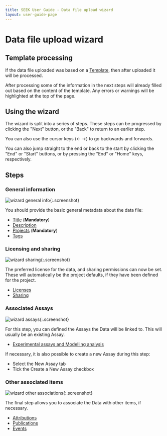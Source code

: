 ```yaml
---
title: SEEK User Guide - Data file upload wizard
layout: user-guide-page
---
```


# Data file upload wizard

## Template processing

If the data file uploaded was based on a [Template](templates/master-v1.html), then after uploaded it will be processed.

After processing some of the information in the next steps will already filled out based on the content of the template. Any errors or warnings will
be highlighted at the top of the page.

## Using the wizard

The wizard is split into a series of steps. These steps can be progressed by clicking the "Next" button, or the "Back" to return to an earlier step.

You can also use the cursor keys (&larr; &rarr;) to go backwards and forwards.

You can also jump straight to the end or back to the start by clicking the "End" or "Start" buttons, or by pressing the "End" or "Home" keys, respectively.


## Steps

### General information

![wizard general info](/images/user-guide/data-wizard-step1.png){:.screenshot}

You should provide the basic general metadata about the data file:

* [Title](general-attributes.html#title) (**Mandatory**)
* [Description](general-attributes.html#description)
* [Projects](general-attributes.html#projects) (**Mandatory**)
* [Tags](general-attributes.html#tags)

### Licensing and sharing

![wizard sharing](/images/user-guide/data-wizard-step2.png){:.screenshot}

The preferred license for the data, and sharing permissions can now be set. These will automatically be the project defaults, if they have been defined for the project.

* [Licenses](licenses.html)
* [Sharing](general-attributes.html#sharing)

### Associated Assays

![wizard assays](/images/user-guide/data-wizard-step3.png){:.screenshot}

For this step, you can defined the Assays the Data will be linked to. This will usually be an existing Assay.

* [Experimental assays and Modelling analysis](general-attributes.html#experimental-assays-and-modelling-analysis)

If necessary, it is also possible to create a new Assay during this step:
    
  * Select the New Assay tab
  * Tick the Create a New Assay checkbox
  
### Other associated items

![wizard other associations](/images/user-guide/data-wizard-step4.png){:.screenshot}

The final step allows you to associate the Data with other items, if necessary.

* [Attributions](general-attributes.html#attributions)
* [Publications](general-attributes.html#publications)
* [Events](general-attributes.html#events)
  
  

